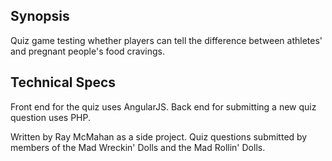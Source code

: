 ## Synopsis

Quiz game testing whether players can tell the difference between athletes' and pregnant people's food cravings.

## Technical Specs

Front end for the quiz uses AngularJS.
Back end for submitting a new quiz question uses PHP.

Written by Ray McMahan as a side project. Quiz questions submitted by members of the Mad Wreckin' Dolls and the Mad Rollin' Dolls.
